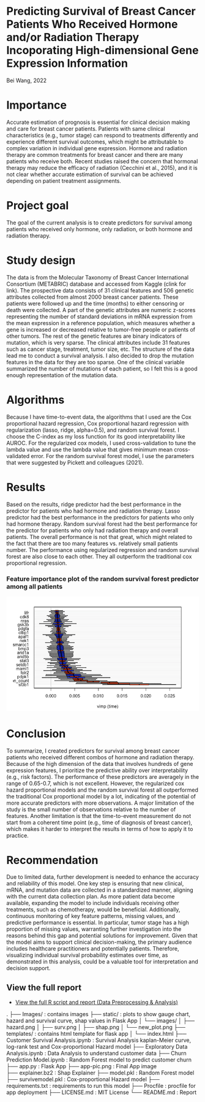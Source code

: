 # Predicting Survival of Breast Cancer Patients Who Received Hormone and/or Radiation Therapy Incoporating High-dimensional Gene Expression Information 

Bei Wang, 2022

# Importance 

Accurate estimation of prognosis is essential for clinical decision making and care for breast cancer patients. Patients with same clinical characteristics (e.g., tumor stage) can respond to treatments differently and experience different survival outcomes, which might be attributable to complex variation in individual gene expression. Hormone and radiation therapy are common treatments for breast cancer and there are many patients who receive both. Recent studies raised the concern that hormonal therapy may reduce the efficacy of radiation (Cecchini et al., 2015), and it is not clear whether accurate estimation of survival can be achieved depending on patient treatment assignments.

# Project goal

The goal of the current analysis is to create predictors for survival among patients who received only hormone, only radiation, or both hormone and radiation therapy.

# Study design

The data is from the Molecular Taxonomy of Breast Cancer International Consortium (METABRIC) database and accessed from Kaggle (clink for link). The prospective data consists of 31 clinical features and 506 genetic attributes collected from almost 2000 breast cancer patients. These patients were followed up and the time (months) to either censoring or death were collected. A part of the genetic attributes are numeric z-scores representing the number of standard deviations in mRNA expression from the mean expression in a reference population, which measures whether a gene is increased or decreased relative to tumor-free people or patients of other tumors. The rest of the genetic features are binary indicators of mutation, which is very sparse. The clinical attributes include 31 features such as cancer stage, treatment, tumor size, etc. The structure of the data lead me to conduct a survival analysis. I also decided to drop the mutation features in the data for they are too sparse. One of the clinical variable summarized the number of mutations of each patient, so I felt this is a good enough representation of the mutation data.

# Algorithms

Because I have time-to-event data, the algorithms that I used are the Cox proportional hazard regression, Cox proportional hazard regression with regularization (lasso, ridge, alpha=0.5), and random survival forest. I choose the C-index as my loss function for its good interpretability like AUROC. For the regularized cox models, I used cross-validation to tune the lambda value and use the lambda value that gives minimum mean cross-validated error. For the random survival forest model, I use the parameters that were suggested by Pickett and colleagues (2021).

# Results

Based on the results, ridge predictor had the best performance in the predictor for patients who had hormone and radiation therapy. Lasso predictor had the best performance in the predictors for patients who only had hormone therapy. Random survival forest had the best performance for the predictor for patients who only had radiation therapy and overall patients. The overall performance is not that great, which might related to the fact that there are too many features vs. relatively small patients number. The performance using regularized regression and random survival forest are also close to each other. They all outperform the traditional cox proportional regression.

### Feature importance plot of the random survival forest predictor among all patients

<img src="plots/VIMPsur.png" width="600">

# Conclusion

To summarize, I created predictors for survival among breast cancer patients who received different combos of hormone and radiation therapy. Because of the high dimension of the data that involves hundreds of gene expression features, I prioritize the predictive ability over interpretability (e.g., risk factors). The performance of these predictors are averagely in the range of 0.65-0.7, which is not excellent. However, the regularized cox hazard proportional models and the random survival forest all outperformed the traditional Cox proportional model by a lot, indicating of the potential of more accurate predictors with more observations. A major limitation of the study is the small number of observations relative to the number of features. Another limitation is that the time-to-event measurement do not start from a coherent time point (e.g., time of diagnosis of breast cancer), which makes it harder to interpret the results in terms of how to apply it to practice. 

# Recommendation

Due to limited data, further development is needed to enhance the accuracy and reliability of this model. One key step is ensuring that new clinical, mRNA, and mutation data are collected in a standardized manner, aligning with the current data collection plan. As more patient data become available, expanding the model to include individuals receiving other treatments, such as chemotherapy, would be beneficial. Additionally, continuous monitoring of key feature patterns, missing values, and predictive performance is essential. In particular, tumor stage has a high proportion of missing values, warranting further investigation into the reasons behind this gap and potential solutions for improvement. Given that the model aims to support clinical decision-making, the primary audience includes healthcare practitioners and potentially patients. Therefore, visualizing individual survival probability estimates over time, as demonstrated in this analysis, could be a valuable tool for interpretation and decision support.

## View the full report

- [View the full R script and report (Data Preprocessing & Analysis)](report_final.pdf)

.
├── Images/                             : contains images
├── static/                             : plots to show gauge chart, hazard and survival curve, shap values in Flask App 
│   └── images/
│       ├── hazard.png
│       ├── surv.png
│       ├── shap.png
│       └── new_plot.png
├── templates/                          : contains html template for flask app
│   └── index.html
├── Customer Survival Analysis.ipynb    : Survival Analysis kaplan-Meier curve, log-rank test and Cox-proportional Hazard model
├── Exploratory Data Analysis.ipynb     : Data Analysis to understand customer data
├── Churn Prediction Model.ipynb        : Random Forest model to predict customer churn
├── app.py                              : Flask App
├── app-pic.png                         : Final App image  
├── explainer.bz2                       : Shap Explainer
├── model.pkl                           : Random Forest model
├── survivemodel.pkl                    : Cox-proportional Hazard model
├── requirements.txt                    : requirements to run this model
├── Procfile                            : procfile for app deployment
├── LICENSE.md                          : MIT License
└── README.md                           : Report







